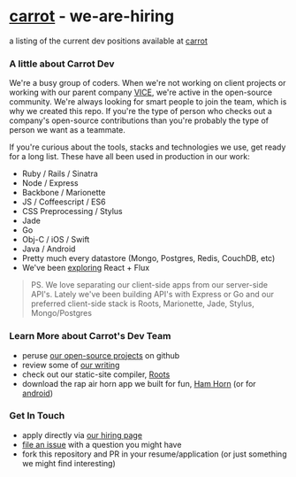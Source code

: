 # [carrot](http://carrot.is) - we-are-hiring
a listing of the current dev positions available at [carrot](http://carrot.is/)

### A little about Carrot Dev
We're a busy group of coders. When we're not working on client projects or working with our parent company [VICE](http://vice.com), we're active in the open-source community. We're always looking for smart people to join the team, which is why we created this repo. If you're the type of person who checks out a company's open-source contributions than you're probably the type of person we want as a teammate.

If you're curious about the tools, stacks and technologies we use, get ready for a long list. These have all been used in production in our work:

- Ruby / Rails / Sinatra
- Node / Express
- Backbone / Marionette
- JS / Coffeescript / ES6
- CSS Preprocessing / Stylus
- Jade
- Go
- Obj-C / iOS / Swift
- Java / Android
- Pretty much every datastore (Mongo, Postgres, Redis, CouchDB, etc)
- We've been [exploring](https://github.com/carrot/roots-react-playground) React + Flux

> PS. We love separating our client-side apps from our server-side API's. Lately we've been building API's with Express or Go and our preferred client-side stack is Roots, Marionette, Jade, Stylus, Mongo/Postgres

### Learn More about Carrot's Dev Team
- peruse [our open-source projects](https://github.com/carrot) on github
- review some of [our writing](http://carrot.is/coding)
- check out our static-site compiler, [Roots](http://roots.cx/)
- download the rap air horn app we built for fun, [Ham Horn](https://itunes.apple.com/us/app/ham-horn/id662321161?mt=8) (or for [android](https://play.google.com/store/apps/details?id=com.carrotcreative.hamhorn&hl=en))

### Get In Touch
- apply directly via [our hiring page](http://carrot.is/hiring)
- [file an issue](https://github.com/carrot/we-are-hiring/issues) with a question you might have
- fork this repository and PR in your resume/application (or just something we might find interesting)

